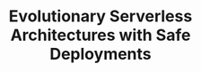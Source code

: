 ---
title: Evolutionary Serverless Architectures with Safe Deployments
description: "Evolutionary architectures and safe deployments, with strategies such as canary or linear releases, can reduce the duration of the feedback loop and improve development agility!"
speaker: Danilo Poccia
bio: "Danilo works with startups and companies of any size to support their innovation. In his role as Evangelist at Amazon Web Services, he leverages his experience to help people bring their ideas to life, focusing on serverless architectures and event-driven programming, and on the technical and business impact of machine learning and edge computing. He is the author of AWS Lambda in Action from Manning."
image: /images/danilo-poccia.png
twitter: danilop
---